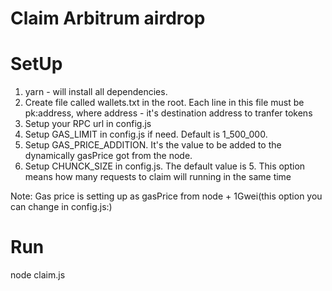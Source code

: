 # Claim Arbitrum airdrop

# SetUp

1. yarn - will install all dependencies.
2. Create file called wallets.txt in the root.
   Each line in this file must be pk:address, where address - it's destination address to tranfer tokens
3. Setup your RPC url in config.js
4. Setup GAS_LIMIT in config.js if need. Default is 1_500_000.
5. Setup GAS_PRICE_ADDITION. It's the value to be added to the dynamically gasPrice got from the node.
6. Setup CHUNCK_SIZE in config.js. The default value is 5. This option means how many requests to claim will running in the same time

Note: Gas price is setting up as gasPrice from node + 1Gwei(this option you can change in config.js:)

# Run

node claim.js
